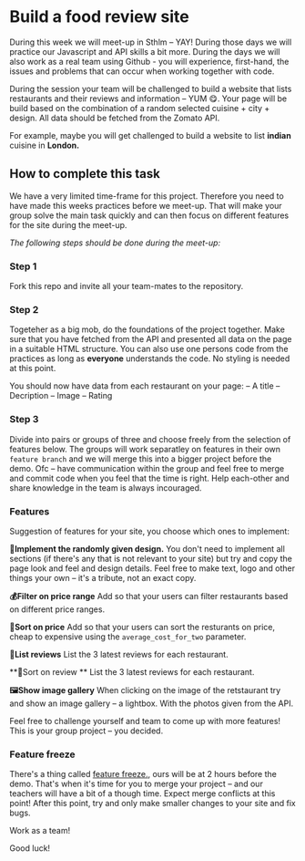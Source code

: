 # Build a food review site

During this week we will meet-up in Sthlm – YAY! During those days we will practice our Javascript and API skills a bit more. During the days we will also work as a real team using Github - you will experience, first-hand, the issues and problems that can occur when working together with code. 

During the session your team will be challenged to build a website that lists restaurants and their reviews and information – YUM 😋. Your page will be build based on the combination of a random selected cuisine + city + design. All data should be fetched from the Zomato API.  

For example, maybe you will get challenged to build a website to list **indian** cuisine in **London.** 

## How to complete this task
We have a very limited time-frame for this project. Therefore you need to have made this weeks practices before we meet-up.  That will make your group solve the main task quickly and can then focus on different features for the site during the meet-up. 

*The following steps should be done during the meet-up:* 

### Step 1
Fork this repo and invite all your team-mates to the repository. 

### Step 2
Togeteher as a big mob, do the foundations of the project together. Make sure that you have fetched from the API and presented all data on the page in a suitable HTML structure. You can also use one persons code from the practices as long as **everyone** understands the code. No styling is needed at this point. 

You should now have data from each restaurant on your page: 
– A title
– Decription
– Image
– Rating 

### Step 3 

Divide into pairs or groups of three and choose freely from the selection of features below. The groups will work separatley on features in their own `feature branch` and we will merge this into a bigger project before the demo. Ofc – have communication within the group and feel free to merge and commit code when you feel that the time is right. Help each-other and share knowledge in the team is always incouraged. 

### Features
Suggestion of features for your site, you choose which ones to implement: 

**🎨Implement the randomly given design.**
You don't need to implement all sections (if there's any that is not relevant to your site) but try and copy the page look and feel and design details. Feel free to make text, logo and other things your own – it's a tribute, not an exact copy. 

**💰Filter on price range** 
Add so that your users can filter restaurants based on different price ranges. 

**🚀Sort on price** 
Add so that your users can sort the resturants on price, cheap to expensive using the `average_cost_for_two` parameter. 

**💬List reviews** 
List the 3 latest reviews for each restaurant. 

**💬Sort on review ** 
List the 3 latest reviews for each restaurant. 

**🖼Show image gallery**
When clicking on the image of the retstaurant try and show an image gallery – a lightbox. With the photos given from the API.

Feel free to challenge yourself and team to come up with more features! This is your group project – you decided. 

### Feature freeze 
There's a thing called [feature freeze.](https://en.wikipedia.org/wiki/Freeze_(software_engineering)), ours will be at 2 hours before the demo. That's when it's time for you to merge your project – and our teachers will have a bit of a though time. Expect merge conflicts at this point! After this point, try and only make smaller changes to your site and fix bugs. 

Work as a team!  

Good luck! 






